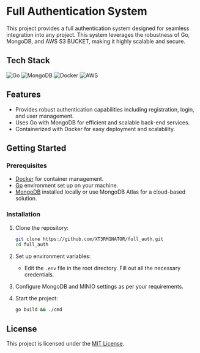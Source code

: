 # Full Authentication System

This project provides a full authentication system designed for seamless integration into any project. This system leverages the robustness of Go, MongoDB, and AWS S3 BUCKET, making it highly scalable and secure.

## Tech Stack 
![Go](https://img.shields.io/badge/go-%2300ADD8.svg?style=for-the-badge&logo=go&logoColor=white) ![MongoDB](https://img.shields.io/badge/mongodb-%2347A248.svg?style=for-the-badge&logo=mongodb&logoColor=white) ![Docker](https://img.shields.io/badge/docker-%230db7ed.svg?style=for-the-badge&logo=docker&logoColor=white) ![AWS](https://img.shields.io/badge/aws-%23232F3E.svg?style=for-the-badge&logo=amazon-aws&logoColor=white)

## Features

- Provides robust authentication capabilities including registration, login, and user management.
- Uses Go with MongoDB for efficient and scalable back-end services.
- Containerized with Docker for easy deployment and scalability.

## Getting Started

### Prerequisites

- [Docker](https://www.docker.com/products/docker-desktop) for container management.
- [Go](https://golang.org/dl/) environment set up on your machine.
- [MongoDB](https://www.mongodb.com/try/download/community) installed locally or use MongoDB Atlas for a cloud-based solution.

### Installation

1. Clone the repository:

    ```bash
    git clone https://github.com/XT3RM1NATOR/full_auth.git
    cd full_auth
    ```

2. Set up environment variables:

    - Edit the `.env` file in the root directory. Fill out all the necessary credentials.


3. Configure MongoDB and MINIO settings as per your requirements.
4. Start the project:
    ```bash
    go build && ./cmd
    ```


## License

This project is licensed under the [MIT License](LICENSE).
